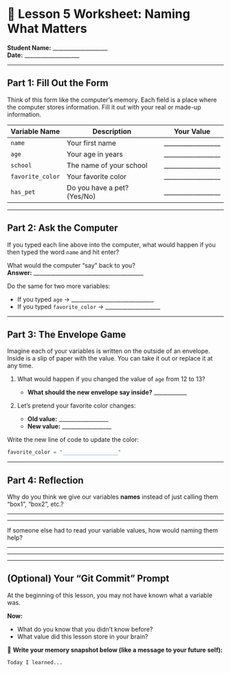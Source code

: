 
# 📝 Lesson 5 Worksheet: Naming What Matters

**Student Name:** ____________________  
**Date:** ____________________

---

## Part 1: Fill Out the Form

Think of this form like the computer’s memory. Each field is a place where the computer stores information. Fill it out with your real or made-up information.

| Variable Name     | Description                          | Your Value         |
|-------------------|--------------------------------------|--------------------|
| `name`            | Your first name                      | __________________ |
| `age`             | Your age in years                    | __________________ |
| `school`          | The name of your school              | __________________ |
| `favorite_color`  | Your favorite color                  | __________________ |
| `has_pet`         | Do you have a pet? (Yes/No)          | __________________ |

---

## Part 2: Ask the Computer

If you typed each line above into the computer, what would happen if you then typed the word `name` and hit enter?

What would the computer “say” back to you?  
**Answer:** ________________________________________

Do the same for two more variables:  
- If you typed `age` → ______________________________  
- If you typed `favorite_color` → ____________________

---

## Part 3: The Envelope Game

Imagine each of your variables is written on the outside of an envelope. Inside is a slip of paper with the value. You can take it out or replace it at any time.

1. What would happen if you changed the value of `age` from 12 to 13?  
   - **What should the new envelope say inside?** ____________

2. Let’s pretend your favorite color changes:  
   - **Old value:** __________________  
   - **New value:** __________________  

Write the new line of code to update the color:  
```python
favorite_color = "__________________"
```

---

## Part 4: Reflection

Why do you think we give our variables **names** instead of just calling them “box1”, “box2”, etc.?  
___________________________________________________________  
___________________________________________________________  

If someone else had to read your variable values, how would naming them help?  
___________________________________________________________  
___________________________________________________________  

---

## (Optional) Your “Git Commit” Prompt

At the beginning of this lesson, you may not have known what a variable was.

**Now:**  
- What do you know that you didn’t know before?  
- What value did this lesson store in your brain?

🧠 **Write your memory snapshot below (like a message to your future self):**  
```
Today I learned...
```
